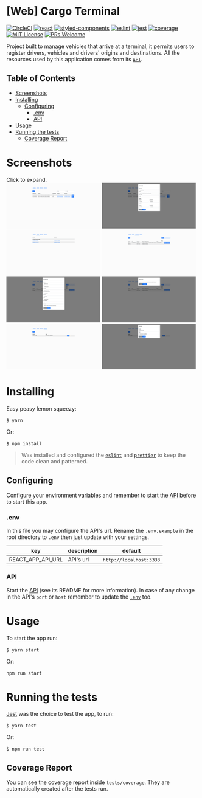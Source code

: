 # [Web] Cargo Terminal
[![CircleCI](https://img.shields.io/circleci/build/github/DiegoVictor/cargo-terminal-web?style=flat-square&logo=circleci)](https://app.circleci.com/pipelines/github/DiegoVictor/cargo-terminal-web)
[![react](https://img.shields.io/badge/reactjs-18.2.0-61dafb?style=flat-square&logo=react)](https://reactjs.org/)
[![styled-components](https://img.shields.io/badge/styled_components-5.3.6-db7b86?style=flat-square&logo=styled-components)](https://styled-components.com/)
[![eslint](https://img.shields.io/badge/eslint-8.26.0-4b32c3?style=flat-square&logo=eslint)](https://eslint.org/)
[![jest](https://img.shields.io/badge/jest-27.5.1-brightgreen?style=flat-square&logo=jest)](https://jestjs.io/)
[![coverage](https://img.shields.io/codecov/c/gh/DiegoVictor/cargo-terminal-web?logo=codecov&style=flat-square)](https://app.codecov.io/gh/DiegoVictor/cargo-terminal-web/tree/main)
[![MIT License](https://img.shields.io/badge/license-MIT-green?style=flat-square)](https://raw.githubusercontent.com/DiegoVictor/cargo-terminal-web/main/LICENSE)
[![PRs Welcome](https://img.shields.io/badge/PRs-welcome-brightgreen.svg?style=flat-square)](http://makeapullrequest.com)

Project built to manage vehicles that arrive at a terminal, it permits users to register drivers, vehicles and drivers' origins and destinations. All the resources used by this application comes from its [`API`](https://github.com/DiegoVictor/cargo-terminal-api).

## Table of Contents
* [Screenshots](#screenshots)
* [Installing](#installing)
  * [Configuring](#configuring)
    * [.env](#env)
    * [API](#api)
* [Usage](#usage)
* [Running the tests](#running-the-tests)
  * [Coverage Report](#coverage-report)

# Screenshots
Click to expand.<br>
<img src="https://raw.githubusercontent.com/DiegoVictor/cargo-terminal-web/main/screenshots/terminal.png" width="49%"/>
<img src="https://raw.githubusercontent.com/DiegoVictor/cargo-terminal-web/main/screenshots/terminal-edit.png" width="49%"/>
<img src="https://raw.githubusercontent.com/DiegoVictor/cargo-terminal-web/main/screenshots/travels.png" width="49%"/>
<img src="https://raw.githubusercontent.com/DiegoVictor/cargo-terminal-web/main/screenshots/drivers.png" width="49%"/>
<img src="https://raw.githubusercontent.com/DiegoVictor/cargo-terminal-web/main/screenshots/driver-edit.png" width="49%"/>
<img src="https://raw.githubusercontent.com/DiegoVictor/cargo-terminal-web/main/screenshots/driver-disable.png" width="49%"/>
<img src="https://raw.githubusercontent.com/DiegoVictor/cargo-terminal-web/main/screenshots/vehicles.png" width="49%"/>
<img src="https://raw.githubusercontent.com/DiegoVictor/cargo-terminal-web/main/screenshots/vehicle-edit.png" width="49%"/>

# Installing
Easy peasy lemon squeezy:
```
$ yarn
```
Or:
```
$ npm install
```
> Was installed and configured the [`eslint`](https://eslint.org/) and [`prettier`](https://prettier.io/) to keep the code clean and patterned.

## Configuring
Configure your environment variables and remember to start the [API](https://github.com/DiegoVictor/cargo-terminal-api) before to start this app.

### .env
In this file you may configure the API's url. Rename the `.env.example` in the root directory to `.env` then just update with your settings.

key|description|default
---|---|---
REACT_APP_API_URL|API's url|`http://localhost:3333`

### API
Start the [API](https://github.com/DiegoVictor/cargo-terminal-api) (see its README for more information). In case of any change in the API's `port` or `host` remember to update the [`.env`](#env) too.

# Usage
To start the app run:
```
$ yarn start
```
Or:
```
npm run start
```

# Running the tests
[Jest](https://jestjs.io) was the choice to test the app, to run:
```
$ yarn test
```
Or:
```
$ npm run test
```

## Coverage Report
You can see the coverage report inside `tests/coverage`. They are automatically created after the tests run.
